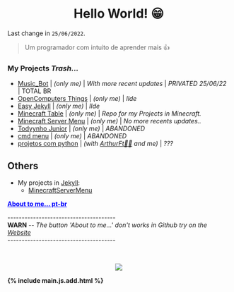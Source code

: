 <link rel="shortcut icon" type="image/x-icon" href="favicon.png">

<h1 align="center"> Hello World! 😁</h1>

Last change in `25/06/2022`.

> Um programador com intuito de aprender mais 👍

### My Projects _Trash..._

- [Music_Bot](https://github.com/RamiresOliv/Bot_Music) | _(only me)_ | _With more recent updates_ | _PRIVATED 25/06/22_ | TOTAL BR
- [OpenComputers Things](https://github.com/RamiresOliv/OpenComputers) | _(only me)_ | _Ilde_
- [Easy Jekyll](https://github.com/RamiresOliv/Easy_Jekyll) | _(only me)_ | _Ilde_
- [Minecraft Table](https://github.com/RamiresOliv/MinecraftTable) | _(only me)_ | _Repo for my Projects in Minecraft._
- [Minecraft Server Menu](https://github.com/RamiresOliv/MinecraftServerMenu) | _(only me)_ | _No more recents updates.._
- [Todyynho Junior](https://github.com/RamiresOliv/Todyynho-Junior) | _(only me)_ | _ABANDONED_
- [cmd menu](https://github.com/RamiresOliv/cmd_menu) | _(only me)_ | _ABANDONED_
- [projetos com python](https://github.com/RamiresOliv/projetos-com-python) | _(with [ArthurFt👩‍🦲](https://github.com/ArthurFt) and me)_ | _???_

## Others

- My projects in [Jekyll](https://jekyllrb.com):<br>
  - [MinecraftServerMenu](https://RamiresOliv.github.io/MinecraftServerMenu)

<strong><ins id="abouttome" onclick="abouttome()" style="cursor: pointer; color: blue;">About to me... pt-br</ins></strong>
<p id="RemoveMe">--------------------------------------<br><b>WARN</b> -- <i>The button 'About to me...' don't works in Github try on the <a href="https://RamiresOliv.github.io/ramiresoliv">Website</a></i><br>--------------------------------------</p><strong> 
<br>

<div id="abouttome_text"></div>
  
  
<p align="center"><a href="https://github.com/RamiresOliv"><img src="https://github-readme-stats.vercel.app/api?username=RamiresOliv"></a></p>

{% include main.js.add.html %}
